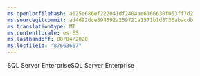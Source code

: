 ```yaml
---
ms.openlocfilehash: a125e686ef222041df2404ae6166630f053ff7d2
ms.sourcegitcommit: ad4d92dce894592a259721a1571b1d8736abacdb
ms.translationtype: MT
ms.contentlocale: es-ES
ms.lasthandoff: 08/04/2020
ms.locfileid: "87663667"
---
```

<span data-ttu-id="04835-101">SQL Server Enterprise</span><span class="sxs-lookup"><span data-stu-id="04835-101">SQL Server Enterprise</span></span>
